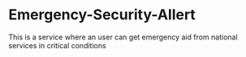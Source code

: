 # Emergency-Security-Allert
This is a service where an user can get emergency aid from national services in critical conditions
